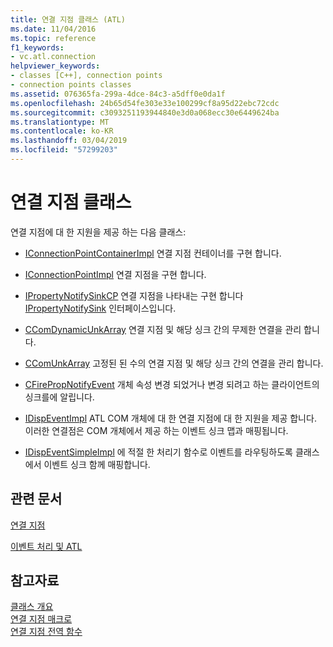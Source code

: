 ```yaml
---
title: 연결 지점 클래스 (ATL)
ms.date: 11/04/2016
ms.topic: reference
f1_keywords:
- vc.atl.connection
helpviewer_keywords:
- classes [C++], connection points
- connection points classes
ms.assetid: 076365fa-299a-4dce-84c3-a5dff0e0da1f
ms.openlocfilehash: 24b65d54fe303e33e100299cf8a95d22ebc72cdc
ms.sourcegitcommit: c3093251193944840e3d0a068ecc30e6449624ba
ms.translationtype: MT
ms.contentlocale: ko-KR
ms.lasthandoff: 03/04/2019
ms.locfileid: "57299203"
---
```

# <a name="connection-points-classes"></a>연결 지점 클래스

연결 지점에 대 한 지원을 제공 하는 다음 클래스:

- [IConnectionPointContainerImpl](../atl/reference/iconnectionpointcontainerimpl-class.md) 연결 지점 컨테이너를 구현 합니다.

- [IConnectionPointImpl](../atl/reference/iconnectionpointimpl-class.md) 연결 지점을 구현 합니다.

- [IPropertyNotifySinkCP](../atl/reference/ipropertynotifysinkcp-class.md) 연결 지점을 나타내는 구현 합니다 [IPropertyNotifySink](/windows/desktop/api/ocidl/nn-ocidl-ipropertynotifysink) 인터페이스입니다.

- [CComDynamicUnkArray](../atl/reference/ccomdynamicunkarray-class.md) 연결 지점 및 해당 싱크 간의 무제한 연결을 관리 합니다.

- [CComUnkArray](../atl/reference/ccomunkarray-class.md) 고정된 된 수의 연결 지점 및 해당 싱크 간의 연결을 관리 합니다.

- [CFirePropNotifyEvent](../atl/reference/cfirepropnotifyevent-class.md) 개체 속성 변경 되었거나 변경 되려고 하는 클라이언트의 싱크를에 알립니다.

- [IDispEventImpl](../atl/reference/idispeventimpl-class.md) ATL COM 개체에 대 한 연결 지점에 대 한 지원을 제공 합니다. 이러한 연결점은 COM 개체에서 제공 하는 이벤트 싱크 맵과 매핑됩니다.

- [IDispEventSimpleImpl](../atl/reference/idispeventsimpleimpl-class.md) 에 적절 한 처리기 함수로 이벤트를 라우팅하도록 클래스에서 이벤트 싱크 함께 매핑합니다.

## <a name="related-articles"></a>관련 문서

[연결 지점](../atl/atl-connection-points.md)

[이벤트 처리 및 ATL](../atl/event-handling-and-atl.md)

## <a name="see-also"></a>참고자료

[클래스 개요](../atl/atl-class-overview.md)<br/>
[연결 지점 매크로](../atl/reference/connection-point-macros.md)<br/>
[연결 지점 전역 함수](../atl/reference/connection-point-global-functions.md)
